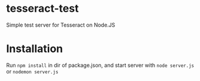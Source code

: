 # tesseract-test
Simple test server for Tesseract on Node.JS

# Installation
Run `npm install` in dir of package.json, and start server with `node server.js` or `nodemon server.js`
